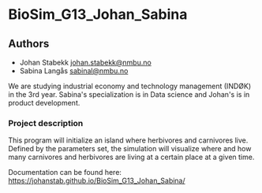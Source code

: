 # BioSim_G13_Johan_Sabina

## Authors

- Johan Stabekk <johan.stabekk@nmbu.no>
- Sabina Langås <sabinal@nmbu.no>

We are studying industrial economy and technology management (INDØK) 
in the 3rd year. Sabina's specialization is in Data science and Johan's is in
product development. 

### Project description
This program will initialize an island where herbivores and carnivores live. 
Defined by the parameters set, the simulation will visualize where and how many 
carnivores and herbivores are living at a certain place at a given time.

Documentation can be found here: https://johanstab.github.io/BioSim_G13_Johan_Sabina/